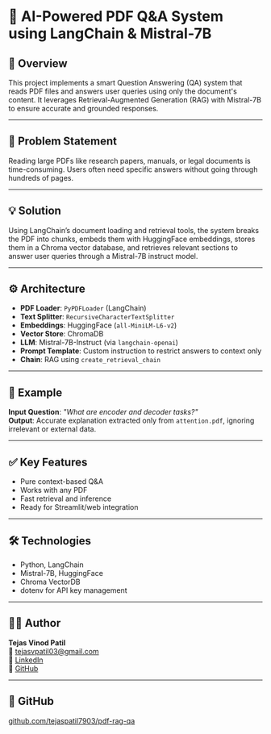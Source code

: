 # 🧠 AI-Powered PDF Q&A System using LangChain & Mistral-7B

## 📌 Overview
This project implements a smart Question Answering (QA) system that reads PDF files and answers user queries using only the document's content. It leverages Retrieval-Augmented Generation (RAG) with Mistral-7B to ensure accurate and grounded responses.

---

## 🧩 Problem Statement
Reading large PDFs like research papers, manuals, or legal documents is time-consuming. Users often need specific answers without going through hundreds of pages.

---

## 💡 Solution
Using LangChain’s document loading and retrieval tools, the system breaks the PDF into chunks, embeds them with HuggingFace embeddings, stores them in a Chroma vector database, and retrieves relevant sections to answer user queries through a Mistral-7B instruct model.

---

## ⚙️ Architecture

- **PDF Loader**: `PyPDFLoader` (LangChain)
- **Text Splitter**: `RecursiveCharacterTextSplitter`
- **Embeddings**: HuggingFace (`all-MiniLM-L6-v2`)
- **Vector Store**: ChromaDB
- **LLM**: Mistral-7B-Instruct (via `langchain-openai`)
- **Prompt Template**: Custom instruction to restrict answers to context only
- **Chain**: RAG using `create_retrieval_chain`

---

## 🧪 Example

**Input Question**: *"What are encoder and decoder tasks?"*  
**Output**: Accurate explanation extracted only from `attention.pdf`, ignoring irrelevant or external data.

---

## ✅ Key Features

- Pure context-based Q&A
- Works with any PDF
- Fast retrieval and inference
- Ready for Streamlit/web integration

---

## 🛠️ Technologies

- Python, LangChain
- Mistral-7B, HuggingFace
- Chroma VectorDB
- dotenv for API key management

---

## 👨‍💻 Author

**Tejas Vinod Patil**  
📧 tejasvpatil03@gmail.com  
🔗 [LinkedIn](https://www.linkedin.com/in/tejasvpatil7903)  
🔗 [GitHub](https://github.com/tejaspatil7903/pdf-rag-qa)

---

## 🔗 GitHub

[github.com/tejaspatil7903/pdf-rag-qa](https://github.com/tejaspatil7903/pdf-rag-qa)
